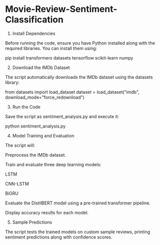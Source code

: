 # Movie-Review-Sentiment-Classification
1. Install Dependencies

Before running the code, ensure you have Python installed along with the required libraries. You can install them using:

pip install transformers datasets tensorflow scikit-learn numpy

2. Download the IMDb Dataset

The script automatically downloads the IMDb dataset using the datasets library:

from datasets import load_dataset
dataset = load_dataset("imdb", download_mode="force_redownload")

3. Run the Code

Save the script as sentiment_analysis.py and execute it:

python sentiment_analysis.py

4. Model Training and Evaluation

The script will:

Preprocess the IMDb dataset.

Train and evaluate three deep learning models:

LSTM

CNN-LSTM

BiGRU

Evaluate the DistilBERT model using a pre-trained transformer pipeline.

Display accuracy results for each model.

5. Sample Predictions

The script tests the trained models on custom sample reviews, printing sentiment predictions along with confidence scores.

